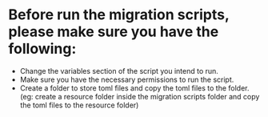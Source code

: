 # Before run the migration scripts, please make sure you have the following:
- Change the variables section of the script you intend to run.
- Make sure you have the necessary permissions to run the script.
- Create a folder to store toml files and copy the toml files to the folder. (eg: create a resource folder inside the migration scripts folder and copy the toml files to the resource folder)
